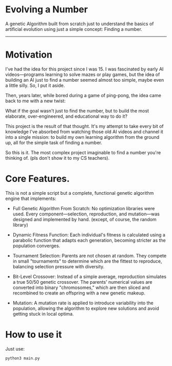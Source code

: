 # Evolving a Number
A genetic Algorithm built from scratch just to understand the basics of artificial evolution
using just a simple concept: Finding a number.

---
# Motivation
I've had the idea for this project since I was 15. I was fascinated by early AI videos—programs
learning to solve mazes or play games, but the idea of building an AI just to find a number seemed
almost too simple, maybe even a little silly. So, I put it aside.

Then, years later, while bored during a game of ping-pong, the idea came back to me with a new twist:

What if the goal wasn't just to find the number, but to build the most elaborate, over-engineered, 
and educational way to do it?

This project is the result of that thought. It's my attempt to take every bit of knowledge I've absorbed
from watching those old AI videos and channel it into a single mission: to build my own learning algorithm
from the ground up, all for the simple task of finding a number.

So this is it. The most complex project imaginable to find a number you're thinking of.
(pls don't show it to my CS teachers).
# Core Features.

This is not a simple script but a complete, functional genetic algorithm engine that implements:

- Full Genetic Algorithm From Scratch: No optimization libraries were used. Every
component—selection, reproduction, and mutation—was designed and implemented by hand. (except, of
course, the random library)

- Dynamic Fitness Function: Each individual's fitness is calculated using a parabolic function that
 adapts each generation, becoming stricter as the population converges.

- Tournament Selection: Parents are not chosen at random. They compete in small "tournaments" to
determine which are the fittest to reproduce, balancing selection pressure with diversity.

- Bit-Level Crossover: Instead of a simple average, reproduction simulates a true 50/50 genetic
 crossover. The parents' numerical values are converted into binary "chromosomes," which are then
 sliced and recombined to create an offspring with a new genetic makeup.

- Mutation: A mutation rate is applied to introduce variability into the population, allowing the
 algorithm to explore new solutions and avoid getting stuck in local optima.

# How to use it

Just use:

 `python3 main.py`


